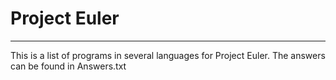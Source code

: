 # Project Euler
---

This is a list of programs in several languages for Project Euler.
The answers can be found in Answers.txt